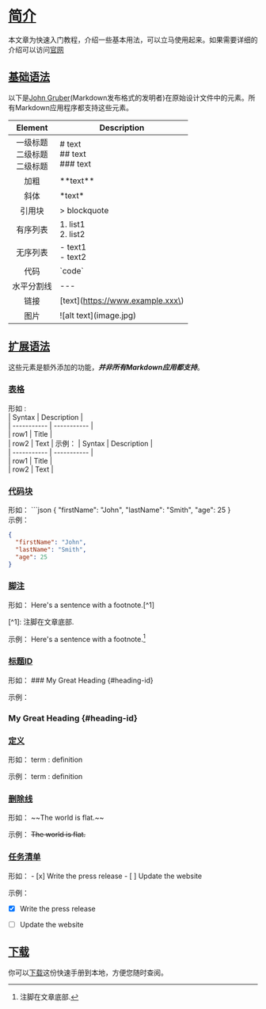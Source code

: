 # [简介](#Overview)
本文章为快速入门教程，介绍一些基本用法，可以立马使用起来。如果需要详细的介绍可以访问[官网](https://www.markdownguide.org/)

## [基础语法](#BasicSyntax)
以下是[John Gruber](https://zh.wikipedia.org/wiki/%E7%B4%84%E7%BF%B0%C2%B7%E6%A0%BC%E9%AD%AF%E4%BC%AF)(Markdown发布格式的发明者)在原始设计文件中的元素。所有Markdown应用程序都支持这些元素。

| Element | Description |
| :-----: | ------ | 
| 一级标题</br>二级标题</br>二级标题 | # text</br>## text</br>### text</br> |
| 加粗 | \*\*text\*\* |
| 斜体 | \*text\* | 
| 引用块 | > blockquote | 
| 有序列表 | 1. list1</br>2. list2 | 
| 无序列表 | - text1 </br>- text2 | 
| 代码 | \`code\`| 
| 水平分割线 | \-\-\- | 
| 链接 |[text]\(https://www.example.xxx\) |
| 图片 | ![alt text]\(image.jpg) |


## [扩展语法](#ExtendedSyntax)

这些元素是额外添加的功能，***并非所有Markdown应用都支持***。


### [表格](#Table)
形如
:  
\| Syntax | Description |  
\| ----------- | ----------- |  
\| row1 | Title |  
\| row2 | Text |
示例：
| Syntax | Description |  
| ----------- | ----------- |  
| row1 | Title |  
| row2 | Text |

### [代码块](#FencedCodeBlock)
形如：
\```json
{
  "firstName": "John",
  "lastName": "Smith",
  "age": 25
}  
示例：
```json
{
  "firstName": "John",
  "lastName": "Smith",
  "age": 25
}
```

### [脚注](#Footnote)
形如：
Here's a sentence with a footnote.\[^1]

\[^1]: 注脚在文章底部.

示例：
Here's a sentence with a footnote.[^1]

[^1]: 注脚在文章底部.

### [标题ID](#HeadingID)

形如：
\### My Great Heading {#heading-id}

示例：
### My Great Heading {#heading-id}

### [定义](#DefinitionList)
形如：
term
\: definition

示例：
term
: definition

### [删除线](#Strikethrough)
形如：
\~~The world is flat.~~  

示例：
~~The world is flat.~~

### [任务清单](#TaskList)

形如：
\- [x] Write the press release
\- [ ] Update the website

示例：
- [x] Write the press release
- [ ] Update the website


## [下载](#Download)
你可以[下载](https://www.markdownguide.org/assets/markdown-cheat-sheet.md)这份快速手册到本地，方便您随时查阅。